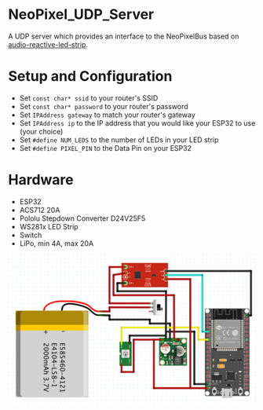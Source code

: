 # NeoPixel_UDP_Server

A UDP server which provides an interface to the NeoPixelBus based on [audio-reactive-led-strip](https://github.com/scottlawsonbc/audio-reactive-led-strip).

# Setup and Configuration

- Set `const char* ssid` to your router&#39;s SSID
- Set `const char* password` to your router&#39;s password
- Set `IPAddress gateway` to match your router&#39;s gateway
- Set `IPAddress ip` to the IP address that you would like your ESP32 to use (your choice)
- Set `#define NUM_LEDS` to the number of LEDs in your LED strip
- Set `#define PIXEL_PIN` to the Data Pin on your ESP32

# Hardware

- ESP32
- ACS712 20A
- Pololu Stepdown Converter D24V25F5
- WS281x LED Strip
- Switch
- LiPo, min 4A, max 20A

![diagram](images/fritzing.png)

